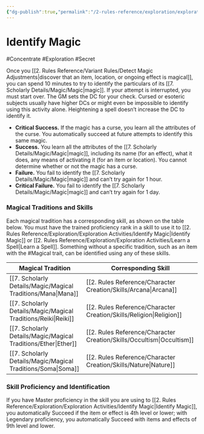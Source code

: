 ```yaml
---
{"dg-publish":true,"permalink":"/2-rules-reference/exploration/exploration-activities/identify-magic/","noteIcon":""}
---
```


# Identify Magic
#Concentrate #Exploration #Secret  

Once you [[2. Rules Reference/Variant Rules/Detect Magic Adjustments\|discover that an item, location, or ongoing effect is magical]], you can spend 10 minutes to try to identify the particulars of its [[7. Scholarly Details/Magic/Magic\|magic]]. If your attempt is interrupted, you must start over. The GM sets the DC for your check. Cursed or esoteric subjects usually have higher DCs or might even be impossible to identify using this activity alone. Heightening a spell doesn’t increase the DC to identify it.

- **Critical Success.** If the magic has a curse, you learn all the attributes of the curse. You automatically succeed at future attempts to identify this same magic.
- **Success.** You learn all the attributes of the [[7. Scholarly Details/Magic/Magic\|magic]], including its name (for an effect), what it does, any means of activating it (for an item or location). You cannot determine whether or not the magic has a curse.
- **Failure.** You fail to identify the [[7. Scholarly Details/Magic/Magic\|magic]] and can’t try again for 1 hour.
- **Critical Failure.** You fail to identify the [[7. Scholarly Details/Magic/Magic\|magic]] and can’t try again for 1 day.

### Magical Traditions and Skills
Each magical tradition has a corresponding skill, as shown on the table below. You must have the trained proficiency rank in a skill to use it to [[2. Rules Reference/Exploration/Exploration Activities/Identify Magic\|Identify Magic]] or [[2. Rules Reference/Exploration/Exploration Activities/Learn a Spell\|Learn a Spell]]. Something without a specific tradition, such as an item with the #Magical trait, can be identified using any of these skills.

| Magical Tradition | Corresponding Skill |
| ----------------- | ------------------- |
| [[7. Scholarly Details/Magic/Magical Traditions/Mana\|Mana]]        | [[2. Rules Reference/Character Creation/Skills/Arcana\|Arcana]]              |
| [[7. Scholarly Details/Magic/Magical Traditions/Reiki\|Reiki]]       | [[2. Rules Reference/Character Creation/Skills/Religion\|Religion]]            |
| [[7. Scholarly Details/Magic/Magical Traditions/Ether\|Ether]]       | [[2. Rules Reference/Character Creation/Skills/Occultism\|Occultism]]           |
| [[7. Scholarly Details/Magic/Magical Traditions/Soma\|Soma]]        | [[2. Rules Reference/Character Creation/Skills/Nature\|Nature]]              |

### Skill Proficiency and Identification 
 If you have Master proficiency in the skill you are using to [[2. Rules Reference/Exploration/Exploration Activities/Identify Magic\|Identify Magic]], you automatically Succeed if the item or effect is 4th level or lower; with Legendary proficiency, you automatically Succeed with items and effects of 9th level and lower.